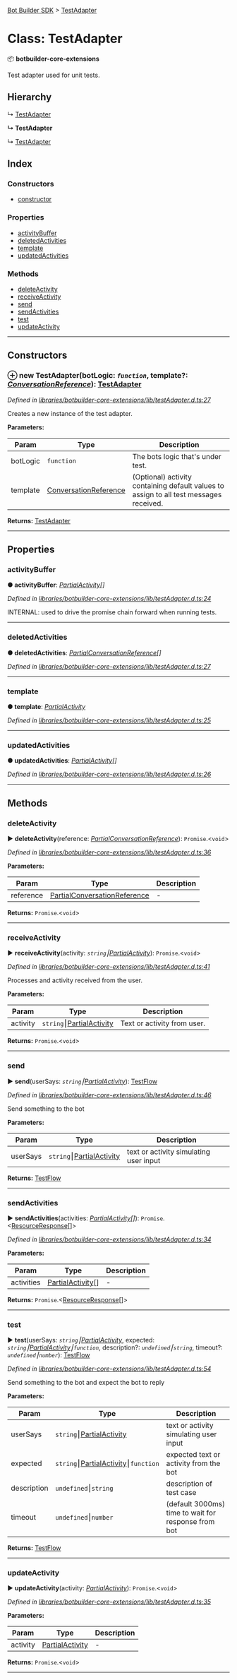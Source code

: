 [Bot Builder SDK](../README.md) > [TestAdapter](../classes/botbuilder.testadapter.md)



# Class: TestAdapter


:package: **botbuilder-core-extensions**

Test adapter used for unit tests.

## Hierarchy


↳  [TestAdapter](botbuilder.testadapter.md)

**↳ TestAdapter**

↳  [TestAdapter](botbuilder.testadapter.md)










## Index

### Constructors

* [constructor](botbuilder.testadapter.md#constructor)


### Properties

* [activityBuffer](botbuilder.testadapter.md#activitybuffer)
* [deletedActivities](botbuilder.testadapter.md#deletedactivities)
* [template](botbuilder.testadapter.md#template)
* [updatedActivities](botbuilder.testadapter.md#updatedactivities)


### Methods

* [deleteActivity](botbuilder.testadapter.md#deleteactivity)
* [receiveActivity](botbuilder.testadapter.md#receiveactivity)
* [send](botbuilder.testadapter.md#send)
* [sendActivities](botbuilder.testadapter.md#sendactivities)
* [test](botbuilder.testadapter.md#test)
* [updateActivity](botbuilder.testadapter.md#updateactivity)



---
## Constructors
<a id="constructor"></a>


### ⊕ **new TestAdapter**(botLogic: *`function`*, template?: *[ConversationReference](../interfaces/botbuilder.conversationreference.md)*): [TestAdapter](botbuilder.testadapter.md)


*Defined in [libraries/botbuilder-core-extensions/lib/testAdapter.d.ts:27](https://github.com/Microsoft/botbuilder-js/blob/ce808e0/libraries/botbuilder-core-extensions/lib/testAdapter.d.ts#L27)*



Creates a new instance of the test adapter.


**Parameters:**

| Param | Type | Description |
| ------ | ------ | ------ |
| botLogic | `function`   |  The bots logic that's under test. |
| template | [ConversationReference](../interfaces/botbuilder.conversationreference.md)   |  (Optional) activity containing default values to assign to all test messages received. |





**Returns:** [TestAdapter](botbuilder.testadapter.md)

---


## Properties
<a id="activitybuffer"></a>

###  activityBuffer

**●  activityBuffer**:  *[Partial]()[Activity](../interfaces/botbuilder.activity.md)[]* 

*Defined in [libraries/botbuilder-core-extensions/lib/testAdapter.d.ts:24](https://github.com/Microsoft/botbuilder-js/blob/ce808e0/libraries/botbuilder-core-extensions/lib/testAdapter.d.ts#L24)*



INTERNAL: used to drive the promise chain forward when running tests.




___

<a id="deletedactivities"></a>

###  deletedActivities

**●  deletedActivities**:  *[Partial]()[ConversationReference](../interfaces/botbuilder.conversationreference.md)[]* 

*Defined in [libraries/botbuilder-core-extensions/lib/testAdapter.d.ts:27](https://github.com/Microsoft/botbuilder-js/blob/ce808e0/libraries/botbuilder-core-extensions/lib/testAdapter.d.ts#L27)*





___

<a id="template"></a>

###  template

**●  template**:  *[Partial]()[Activity](../interfaces/botbuilder.activity.md)* 

*Defined in [libraries/botbuilder-core-extensions/lib/testAdapter.d.ts:25](https://github.com/Microsoft/botbuilder-js/blob/ce808e0/libraries/botbuilder-core-extensions/lib/testAdapter.d.ts#L25)*





___

<a id="updatedactivities"></a>

###  updatedActivities

**●  updatedActivities**:  *[Partial]()[Activity](../interfaces/botbuilder.activity.md)[]* 

*Defined in [libraries/botbuilder-core-extensions/lib/testAdapter.d.ts:26](https://github.com/Microsoft/botbuilder-js/blob/ce808e0/libraries/botbuilder-core-extensions/lib/testAdapter.d.ts#L26)*





___


## Methods
<a id="deleteactivity"></a>

###  deleteActivity

► **deleteActivity**(reference: *[Partial]()[ConversationReference](../interfaces/botbuilder.conversationreference.md)*): `Promise`.<`void`>



*Defined in [libraries/botbuilder-core-extensions/lib/testAdapter.d.ts:36](https://github.com/Microsoft/botbuilder-js/blob/ce808e0/libraries/botbuilder-core-extensions/lib/testAdapter.d.ts#L36)*



**Parameters:**

| Param | Type | Description |
| ------ | ------ | ------ |
| reference | [Partial]()[ConversationReference](../interfaces/botbuilder.conversationreference.md)   |  - |





**Returns:** `Promise`.<`void`>





___

<a id="receiveactivity"></a>

###  receiveActivity

► **receiveActivity**(activity: *`string`⎮[Partial]()[Activity](../interfaces/botbuilder.activity.md)*): `Promise`.<`void`>



*Defined in [libraries/botbuilder-core-extensions/lib/testAdapter.d.ts:41](https://github.com/Microsoft/botbuilder-js/blob/ce808e0/libraries/botbuilder-core-extensions/lib/testAdapter.d.ts#L41)*



Processes and activity received from the user.


**Parameters:**

| Param | Type | Description |
| ------ | ------ | ------ |
| activity | `string`⎮[Partial]()[Activity](../interfaces/botbuilder.activity.md)   |  Text or activity from user. |





**Returns:** `Promise`.<`void`>





___

<a id="send"></a>

###  send

► **send**(userSays: *`string`⎮[Partial]()[Activity](../interfaces/botbuilder.activity.md)*): [TestFlow](botbuilder.testflow.md)



*Defined in [libraries/botbuilder-core-extensions/lib/testAdapter.d.ts:46](https://github.com/Microsoft/botbuilder-js/blob/ce808e0/libraries/botbuilder-core-extensions/lib/testAdapter.d.ts#L46)*



Send something to the bot


**Parameters:**

| Param | Type | Description |
| ------ | ------ | ------ |
| userSays | `string`⎮[Partial]()[Activity](../interfaces/botbuilder.activity.md)   |  text or activity simulating user input |





**Returns:** [TestFlow](botbuilder.testflow.md)





___

<a id="sendactivities"></a>

###  sendActivities

► **sendActivities**(activities: *[Partial]()[Activity](../interfaces/botbuilder.activity.md)[]*): `Promise`.<[ResourceResponse](../interfaces/botbuilder.resourceresponse.md)[]>



*Defined in [libraries/botbuilder-core-extensions/lib/testAdapter.d.ts:34](https://github.com/Microsoft/botbuilder-js/blob/ce808e0/libraries/botbuilder-core-extensions/lib/testAdapter.d.ts#L34)*



**Parameters:**

| Param | Type | Description |
| ------ | ------ | ------ |
| activities | [Partial]()[Activity](../interfaces/botbuilder.activity.md)[]   |  - |





**Returns:** `Promise`.<[ResourceResponse](../interfaces/botbuilder.resourceresponse.md)[]>





___

<a id="test"></a>

###  test

► **test**(userSays: *`string`⎮[Partial]()[Activity](../interfaces/botbuilder.activity.md)*, expected: *`string`⎮[Partial]()[Activity](../interfaces/botbuilder.activity.md)⎮`function`*, description?: *`undefined`⎮`string`*, timeout?: *`undefined`⎮`number`*): [TestFlow](botbuilder.testflow.md)



*Defined in [libraries/botbuilder-core-extensions/lib/testAdapter.d.ts:54](https://github.com/Microsoft/botbuilder-js/blob/ce808e0/libraries/botbuilder-core-extensions/lib/testAdapter.d.ts#L54)*



Send something to the bot and expect the bot to reply


**Parameters:**

| Param | Type | Description |
| ------ | ------ | ------ |
| userSays | `string`⎮[Partial]()[Activity](../interfaces/botbuilder.activity.md)   |  text or activity simulating user input |
| expected | `string`⎮[Partial]()[Activity](../interfaces/botbuilder.activity.md)⎮`function`   |  expected text or activity from the bot |
| description | `undefined`⎮`string`   |  description of test case |
| timeout | `undefined`⎮`number`   |  (default 3000ms) time to wait for response from bot |





**Returns:** [TestFlow](botbuilder.testflow.md)





___

<a id="updateactivity"></a>

###  updateActivity

► **updateActivity**(activity: *[Partial]()[Activity](../interfaces/botbuilder.activity.md)*): `Promise`.<`void`>



*Defined in [libraries/botbuilder-core-extensions/lib/testAdapter.d.ts:35](https://github.com/Microsoft/botbuilder-js/blob/ce808e0/libraries/botbuilder-core-extensions/lib/testAdapter.d.ts#L35)*



**Parameters:**

| Param | Type | Description |
| ------ | ------ | ------ |
| activity | [Partial]()[Activity](../interfaces/botbuilder.activity.md)   |  - |





**Returns:** `Promise`.<`void`>





___


